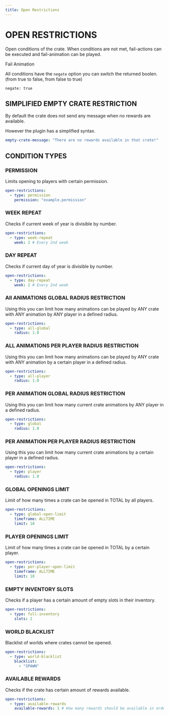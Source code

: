 ```yaml
---
title: Open Restrictions
---
```


# OPEN RESTRICTIONS

Open conditions of the crate. When conditions are not met, fail-actions can be executed and fail-animation can be played.

<Page url="aquaticcrates/basic/animations/failanimation">Fail Animation</Page>

All conditions have the ``negate`` option you can switch the returned boolen. (from true to false, from false to true)

``negate: true``

## SIMPLIFIED EMPTY CRATE RESTRICTION

By default the crate does not send any message when no rewards are available.

However the plugin has a simplified syntax.

```yml
empty-crate-message: "There are no rewards available in that crate!"
```

## CONDITION TYPES

### PERMISSION

Limits opening to players with certain permission.

```yml
open-restrictions:
  - type: permission
    permission: "example.permission"
```

### WEEK REPEAT

Checks if current week of year is divisible by number.

```yml
open-restrictions:
  - type: week-repeat
    week: 2 # Every 2nd week
```

### DAY REPEAT

Checks if current day of year is divisible by number.

```yml
open-restrictions:
  - type: day-repeat
    week: 2 # Every 2nd week
```

### All ANIMATIONS GLOBAL RADIUS RESTRICTION

Using this you can limit how many animations can be played by ANY crate with ANY animation by ANY player in a defined radius.

```yml
open-restrictions:
  - type: all-global
    radius: 1.0
```

### ALL ANIMATIONS PER PLAYER RADIUS RESTRICTION

Using this you can limit how many animations can be played by ANY crate with ANY animation by a certain player in a defined radius.

```yml
open-restrictions:
  - type: all-player
    radius: 1.0
```

### PER ANIMATION GLOBAL RADIUS RESTRICTION

Using this you can limit how many current crate animations by ANY player in a defined radius.

```yml
open-restrictions:
  - type: global
    radius: 1.0
```

### PER ANIMATION PER PLAYER RADIUS RESTRICTION

Using this you can limit how many current crate animations by a certain player in a defined radius.

```yml
open-restrictions:
  - type: player
    radius: 1.0
```

### GLOBAL OPENINGS LIMIT

Limit of how many times a crate can be opened in TOTAL by all players.

```yml
open-restrictions:
  - type: global-open-limit
    timeframe: ALLTIME
    limit: 10
```

### PLAYER OPENINGS LIMIT

Limit of how many times a crate can be opened in TOTAL by a certain player.

```yml
open-restrictions:
  - type: per-player-open-limit
    timeframe: ALLTIME
    limit: 10
```

### EMPTY INVENTORY SLOTS

Checks if a player has a certain amount of empty slots in their inventory.

```yml
open-restrictions:
  - type: full-inventory
    slots: 2
```

### WORLD BLACKLIST

Blacklist of worlds where crates cannot be opened.

```yml
open-restrictions:
  - type: world-blacklist
    blacklist:
      - "SPAWN"
```

### AVAILABLE REWARDS

Checks if the crate has certain amount of rewards available.

```yml
open-restrictions:
  - type: available-rewards
    available-rewards: 1 # How many rewards should be available in order to open the crat
```
